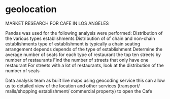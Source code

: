 # geolocation


MARKET RESEARCH FOR  CAFE IN LOS ANGELES


Pandas was used for the following analysis were performed:
Distribution of the various types establishments
Distribution of of chain and non-chain establishments
type of establishment is typically a chain
seating arrangement depends depends of the type of establishment
Determine the average number of seats for each type of restaurant
the top ten streets by number of restaurants
Find the number of streets that only have one restaurant
For streets with a lot of restaurants, look at the distribution of the number
of seats

Data analysis team as built live maps
using geocoding service
this can allow us to detailed view of the
location and other services (transport/
malls/shopping establishment/ commercial
property) to open the Cafe
